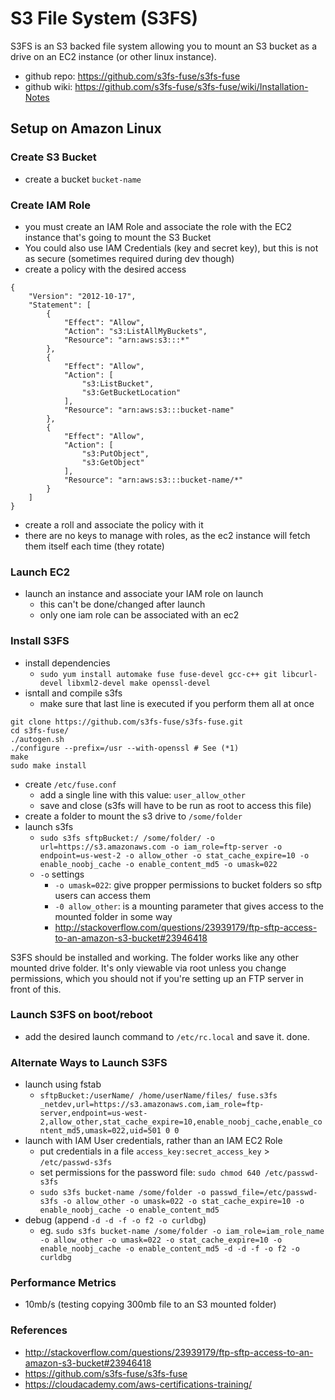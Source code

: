 S3 File System (S3FS)
=====================
S3FS is an S3 backed file system allowing you to mount an S3 bucket as a drive on an EC2 instance (or other linux instance).
- github repo: https://github.com/s3fs-fuse/s3fs-fuse
- github wiki: https://github.com/s3fs-fuse/s3fs-fuse/wiki/Installation-Notes

Setup on Amazon Linux
---------------------

### Create S3 Bucket
- create a bucket `bucket-name`

### Create IAM Role
- you must create an IAM Role and associate the role with the EC2 instance that's going to mount the S3 Bucket
- You could also use IAM Credentials (key and secret key), but this is not as secure (sometimes required during dev though)
- create a policy with the desired access

```
{
    "Version": "2012-10-17",
    "Statement": [
        {
            "Effect": "Allow",
            "Action": "s3:ListAllMyBuckets",
            "Resource": "arn:aws:s3:::*"
        },
        {
            "Effect": "Allow",
            "Action": [
                "s3:ListBucket",
                "s3:GetBucketLocation"
            ],
            "Resource": "arn:aws:s3:::bucket-name"
        },
        {
            "Effect": "Allow",
            "Action": [
                "s3:PutObject",
                "s3:GetObject"
            ],
            "Resource": "arn:aws:s3:::bucket-name/*"
        }
    ]
}
```

- create a roll and associate the policy with it
- there are no keys to manage with roles, as the ec2 instance will fetch them itself each time (they rotate)

### Launch EC2
- launch an instance and associate your IAM role on launch
  - this can't be done/changed after launch
  - only one iam role can be associated with an ec2

### Install S3FS
- install dependencies
  - `sudo yum install automake fuse fuse-devel gcc-c++ git libcurl-devel libxml2-devel make openssl-devel`
- isntall and compile s3fs
  - make sure that last line is executed if you perform them all at once

```
git clone https://github.com/s3fs-fuse/s3fs-fuse.git
cd s3fs-fuse/
./autogen.sh
./configure --prefix=/usr --with-openssl # See (*1)
make
sudo make install
```

- create `/etc/fuse.conf`
  - add a single line with this value: `user_allow_other`
  - save and close (s3fs will have to be run as root to access this file)
- create a folder to mount the s3 drive to `/some/folder`
- launch s3fs
  - `sudo s3fs sftpBucket:/ /some/folder/ -o url=https://s3.amazonaws.com -o iam_role=ftp-server -o endpoint=us-west-2 -o allow_other -o stat_cache_expire=10 -o enable_noobj_cache -o enable_content_md5 -o umask=022`
  - `-o` settings
    - `-o umask=022`: give propper permissions to bucket folders so sftp users can access them
    - `-0 allow_other`: is a mounting parameter that gives access to the mounted folder in some way
    - http://stackoverflow.com/questions/23939179/ftp-sftp-access-to-an-amazon-s3-bucket#23946418

S3FS should be installed and working. The folder works like any other mounted drive folder. It's only viewable via root unless you change permissions, which you should not if you're setting up an FTP server in front of this.

### Launch S3FS on boot/reboot
- add the desired launch command to `/etc/rc.local` and save it. done.

### Alternate Ways to Launch S3FS
- launch using fstab
    - `sftpBucket:/userName/ /home/userName/files/ fuse.s3fs _netdev,url=https://s3.amazonaws.com,iam_role=ftp-server,endpoint=us-west-2,allow_other,stat_cache_expire=10,enable_noobj_cache,enable_content_md5,umask=022,uid=501 0 0`
- launch with IAM User credentials, rather than an IAM EC2 Role
    - put credentials in a file `access_key:secret_access_key` > `/etc/passwd-s3fs`
    - set permissions for the password file: `sudo chmod 640 /etc/passwd-s3fs`
    - `sudo s3fs bucket-name /some/folder -o passwd_file=/etc/passwd-s3fs -o allow_other -o umask=022 -o stat_cache_expire=10 -o enable_noobj_cache -o enable_content_md5`
- debug (append `-d -d -f -o f2 -o curldbg`)
    - eg. `sudo s3fs bucket-name /some/folder -o iam_role=iam_role_name -o allow_other -o umask=022 -o stat_cache_expire=10 -o enable_noobj_cache -o enable_content_md5 -d -d -f -o f2 -o curldbg`

### Performance Metrics
- 10mb/s (testing copying 300mb file to an S3 mounted folder)

### References
- http://stackoverflow.com/questions/23939179/ftp-sftp-access-to-an-amazon-s3-bucket#23946418
- https://github.com/s3fs-fuse/s3fs-fuse
- https://cloudacademy.com/aws-certifications-training/

